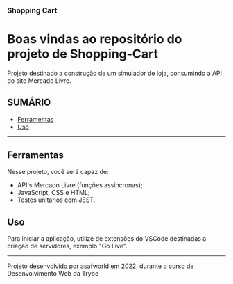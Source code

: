 ### Shopping Cart

# Boas vindas ao repositório do projeto de Shopping-Cart

Projeto destinado a construção de um simulador de loja, consumindo a API do site Mercado Livre. 

## SUMÁRIO

- [Ferramentas](#ferramentas)
- [Uso](#uso)

---

## Ferramentas

Nesse projeto, você será capaz de:

- API's Mercado Livre (funções assíncronas);
- JavaScript, CSS e HTML;
- Testes unitários com JEST.


## Uso

Para iniciar a aplicação, utilize de extensões do VSCode destinadas a criação de servidores, exemplo "Go Live".

_____________________________________________________________________________________
Projeto desenvolvido por asafworld em 2022, durante o curso de Desenvolvimento Web da Trybe